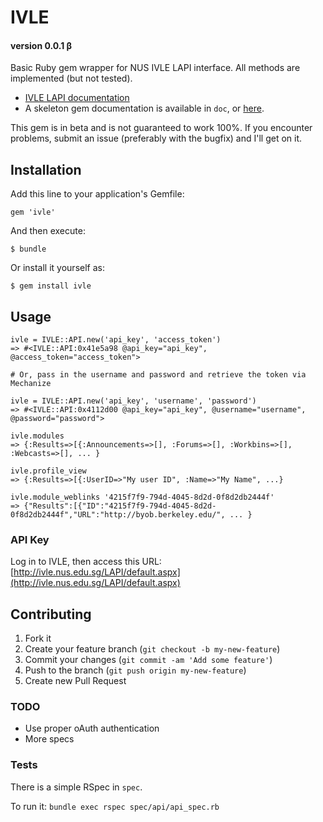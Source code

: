 # IVLE
#### version 0.0.1 &beta;
Basic Ruby gem wrapper for NUS IVLE LAPI interface. All methods are implemented (but not tested).

* [IVLE LAPI documentation](http://wiki.nus.edu.sg/display/ivlelapi/Home)
* A skeleton gem documentation is available in `doc`, or [here](http://fauxface.github.io/ivle/).

This gem is in beta and is not guaranteed to work 100%. If you encounter problems, submit an issue (preferably with the bugfix) and I'll get on it.

## Installation

Add this line to your application's Gemfile:

    gem 'ivle'

And then execute:

    $ bundle

Or install it yourself as:

    $ gem install ivle

## Usage

    ivle = IVLE::API.new('api_key', 'access_token')
    => #<IVLE::API:0x41e5a98 @api_key="api_key", @access_token="access_token">

    # Or, pass in the username and password and retrieve the token via Mechanize

    ivle = IVLE::API.new('api_key', 'username', 'password')
    => #<IVLE::API:0x4112d00 @api_key="api_key", @username="username", @password="password">

    ivle.modules
    => {:Results=>[{:Announcements=>[], :Forums=>[], :Workbins=>[], :Webcasts=>[], ... }

    ivle.profile_view
    => {:Results=>[{:UserID=>"My user ID", :Name=>"My Name", ...}

    ivle.module_weblinks '4215f7f9-794d-4045-8d2d-0f8d2db2444f'
    => {"Results":[{"ID":"4215f7f9-794d-4045-8d2d-0f8d2db2444f","URL":"http://byob.berkeley.edu/", ... }

### API Key
Log in to IVLE, then access this URL: [http://ivle.nus.edu.sg/LAPI/default.aspx](http://ivle.nus.edu.sg/LAPI/default.aspx)

## Contributing

1. Fork it
2. Create your feature branch (`git checkout -b my-new-feature`)
3. Commit your changes (`git commit -am 'Add some feature'`)
4. Push to the branch (`git push origin my-new-feature`)
5. Create new Pull Request

### TODO
* Use proper oAuth authentication
* More specs

### Tests
There is a simple RSpec in `spec`.

To run it: `bundle exec rspec spec/api/api_spec.rb`